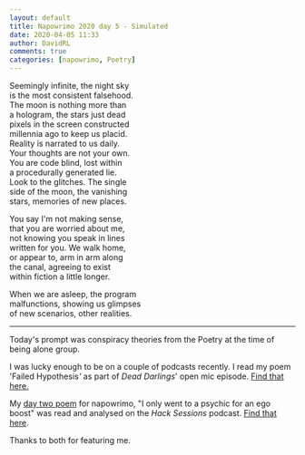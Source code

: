 ```yaml
---  
layout: default  
title: Napowrimo 2020 day 5 - Simulated  
date: 2020-04-05 11:33  
author: DavidRL  
comments: true  
categories: [napowrimo, Poetry]  
---  
```

Seemingly infinite, the night sky  
is the most consistent falsehood.  
The moon is nothing more than  
a hologram, the stars just dead  
pixels in the screen constructed  
millennia ago to keep us placid.  
Reality is narrated to us daily.  
Your thoughts are not your own.  
You are code blind, lost within  
a procedurally generated lie.  
Look to the glitches. The single  
side of the moon, the vanishing  
stars, memories of new places.  

You say I'm not making sense,  
that you are worried about me,  
not knowing you speak in lines  
written for you. We walk home,  
or appear to, arm in arm along  
the canal, agreeing to exist  
within fiction a little longer.  

When we are asleep, the program  
malfunctions, showing us glimpses  
of new scenarios, other realities.  

***  

Today's prompt was conspiracy theories from the Poetry at the time of being alone group.  

I was lucky enough to be on a couple of podcasts recently. I read my poem 'Failed Hypothesis<em>'</em> as part of <em>Dead Darlings</em>' open mic episode. <a href="http://feeds.soundcloud.com/stream/788981737-deaddarlingspod-episode-9-open-mic-special.mp3" target="_blank" rel="noopener noreferrer">Find that here.</a>  

My <a href="https://davidralphlewis.co.uk/napowrimo-2020-day-2-i-only-went-to-a-psychic-for-an-ego-boost/" target="_blank" rel="noopener noreferrer">day two poem</a> for napowrimo, "I only went to a psychic for an ego boost" was read and analysed on the <em>Hack Sessions</em> podcast. <a href="https://traffic.libsyn.com/secure/hacksessionspodcast/COVID_-_16.mp3?dest-id=1129883" target="_blank" rel="noopener noreferrer">Find that here</a>.  

Thanks to both for featuring me.  

